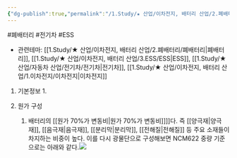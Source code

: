 ```yaml
---
{"dg-publish":true,"permalink":"/1.Study/★ 산업/이차전지, 배터리 산업/2.폐배터리/INFO_폐배터리/배터리/","created":"2024-11-20T21:02:27.596+09:00","updated":"2025-06-03T20:07:21.336+09:00"}
---
```


#폐배터리 #전기차 #ESS

- 관련테마: [[1.Study/★ 산업/이차전지, 배터리 산업/2.폐배터리/폐배터리\|폐배터리]], [[1.Study/★ 산업/이차전지, 배터리 산업/3.ESS/ESS\|ESS]], [[1.Study/★ 산업/자동차 산업/전기차/전기차\|전기차]], [[1.Study/★ 산업/이차전지, 배터리 산업/1.이차전지/이차전지\|이차전지]]


1. 기본정보
	1. 
	   

1.  원가 구성
	1. 배터리의 [[원가 70%가 변동비\|원가 70%가 변동비]]]]다. 즉 [[양극재\|양극재]], [[음극재\|음극재]], [[분리막\|분리막]], [[전해질\|전해질]] 등 주요 소재들이 차지하는 비중이 높다. 이를 다시 광물단으로 구성해보면 NCM622 중량 기준으로는 아래와 같다.![](https://i.imgur.com/8OY34Hy.png)



